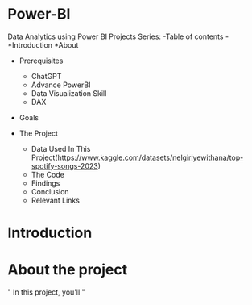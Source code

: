 # Power-BI
Data Analytics using Power BI Projects Series:
-Table of contents
-*Introduction
*About
* Prerequisites
   * ChatGPT
   * Advance PowerBI
   * Data Visualization Skill
   * DAX
* Goals
* The Project

  * Data Used In This Project(https://www.kaggle.com/datasets/nelgiriyewithana/top-spotify-songs-2023)
  * The Code
  * Findings
  * Conclusion
  * Relevant Links
# Introduction
# About the project
" In this project, you'll  "
